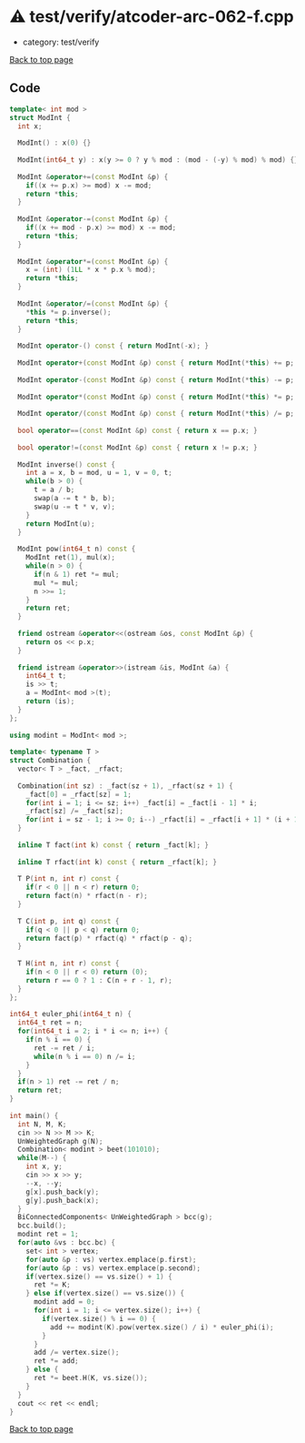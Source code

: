 <!-- mathjax config similar to math.stackexchange -->
<script type="text/javascript" async
  src="https://cdnjs.cloudflare.com/ajax/libs/mathjax/2.7.5/MathJax.js?config=TeX-MML-AM_CHTML">
</script>
<script type="text/x-mathjax-config">
  MathJax.Hub.Config({
    TeX: { equationNumbers: { autoNumber: "AMS" }},
    tex2jax: {
      inlineMath: [ ['$','$'] ],
      processEscapes: true
    },
    "HTML-CSS": { matchFontHeight: false },
    displayAlign: "left",
    displayIndent: "2em"
  });
</script>

<script type="text/javascript" src="https://cdnjs.cloudflare.com/ajax/libs/jquery/3.4.1/jquery.min.js"></script>
<script src="https://cdn.jsdelivr.net/npm/jquery-balloon-js@1.1.2/jquery.balloon.min.js" integrity="sha256-ZEYs9VrgAeNuPvs15E39OsyOJaIkXEEt10fzxJ20+2I=" crossorigin="anonymous"></script>
<script type="text/javascript" src="../../../assets/js/copy-button.js"></script>
<link rel="stylesheet" href="../../../assets/css/copy-button.css" />


# :warning: test/verify/atcoder-arc-062-f.cpp
* category: test/verify


[Back to top page](../../../index.html)



## Code
```cpp
template< int mod >
struct ModInt {
  int x;
 
  ModInt() : x(0) {}
 
  ModInt(int64_t y) : x(y >= 0 ? y % mod : (mod - (-y) % mod) % mod) {}
 
  ModInt &operator+=(const ModInt &p) {
    if((x += p.x) >= mod) x -= mod;
    return *this;
  }
 
  ModInt &operator-=(const ModInt &p) {
    if((x += mod - p.x) >= mod) x -= mod;
    return *this;
  }
 
  ModInt &operator*=(const ModInt &p) {
    x = (int) (1LL * x * p.x % mod);
    return *this;
  }
 
  ModInt &operator/=(const ModInt &p) {
    *this *= p.inverse();
    return *this;
  }
 
  ModInt operator-() const { return ModInt(-x); }
 
  ModInt operator+(const ModInt &p) const { return ModInt(*this) += p; }
 
  ModInt operator-(const ModInt &p) const { return ModInt(*this) -= p; }
 
  ModInt operator*(const ModInt &p) const { return ModInt(*this) *= p; }
 
  ModInt operator/(const ModInt &p) const { return ModInt(*this) /= p; }
 
  bool operator==(const ModInt &p) const { return x == p.x; }
 
  bool operator!=(const ModInt &p) const { return x != p.x; }
 
  ModInt inverse() const {
    int a = x, b = mod, u = 1, v = 0, t;
    while(b > 0) {
      t = a / b;
      swap(a -= t * b, b);
      swap(u -= t * v, v);
    }
    return ModInt(u);
  }
 
  ModInt pow(int64_t n) const {
    ModInt ret(1), mul(x);
    while(n > 0) {
      if(n & 1) ret *= mul;
      mul *= mul;
      n >>= 1;
    }
    return ret;
  }
 
  friend ostream &operator<<(ostream &os, const ModInt &p) {
    return os << p.x;
  }
 
  friend istream &operator>>(istream &is, ModInt &a) {
    int64_t t;
    is >> t;
    a = ModInt< mod >(t);
    return (is);
  }
};
 
using modint = ModInt< mod >;
 
template< typename T >
struct Combination {
  vector< T > _fact, _rfact;
 
  Combination(int sz) : _fact(sz + 1), _rfact(sz + 1) {
    _fact[0] = _rfact[sz] = 1;
    for(int i = 1; i <= sz; i++) _fact[i] = _fact[i - 1] * i;
    _rfact[sz] /= _fact[sz];
    for(int i = sz - 1; i >= 0; i--) _rfact[i] = _rfact[i + 1] * (i + 1);
  }
 
  inline T fact(int k) const { return _fact[k]; }
 
  inline T rfact(int k) const { return _rfact[k]; }
 
  T P(int n, int r) const {
    if(r < 0 || n < r) return 0;
    return fact(n) * rfact(n - r);
  }
 
  T C(int p, int q) const {
    if(q < 0 || p < q) return 0;
    return fact(p) * rfact(q) * rfact(p - q);
  }
 
  T H(int n, int r) const {
    if(n < 0 || r < 0) return (0);
    return r == 0 ? 1 : C(n + r - 1, r);
  }
};
 
int64_t euler_phi(int64_t n) {
  int64_t ret = n;
  for(int64_t i = 2; i * i <= n; i++) {
    if(n % i == 0) {
      ret -= ret / i;
      while(n % i == 0) n /= i;
    }
  }
  if(n > 1) ret -= ret / n;
  return ret;
}
 
int main() {
  int N, M, K;
  cin >> N >> M >> K;
  UnWeightedGraph g(N);
  Combination< modint > beet(101010);
  while(M--) {
    int x, y;
    cin >> x >> y;
    --x, --y;
    g[x].push_back(y);
    g[y].push_back(x);
  }
  BiConnectedComponents< UnWeightedGraph > bcc(g);
  bcc.build();
  modint ret = 1;
  for(auto &vs : bcc.bc) {
    set< int > vertex;
    for(auto &p : vs) vertex.emplace(p.first);
    for(auto &p : vs) vertex.emplace(p.second);
    if(vertex.size() == vs.size() + 1) {
      ret *= K;
    } else if(vertex.size() == vs.size()) {
      modint add = 0;
      for(int i = 1; i <= vertex.size(); i++) {
        if(vertex.size() % i == 0) {
          add += modint(K).pow(vertex.size() / i) * euler_phi(i);
        }
      }
      add /= vertex.size();
      ret *= add;
    } else {
      ret *= beet.H(K, vs.size());
    }
  }
  cout << ret << endl;
}

```

[Back to top page](../../../index.html)

